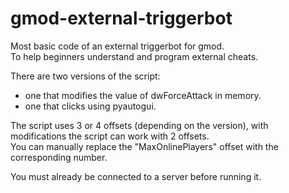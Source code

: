 # gmod-external-triggerbot
Most basic code of an external triggerbot for gmod.  
To help beginners understand and program external cheats.  

There are two versions of the script:  
- one that modifies the value of dwForceAttack in memory.  
- one that clicks using pyautogui.  
  
The script uses 3 or 4 offsets (depending on the version), with modifications the script can work with 2 offsets.  
You can manually replace the "MaxOnlinePlayers" offset with the corresponding number.  
    
You must already be connected to a server before running it.
